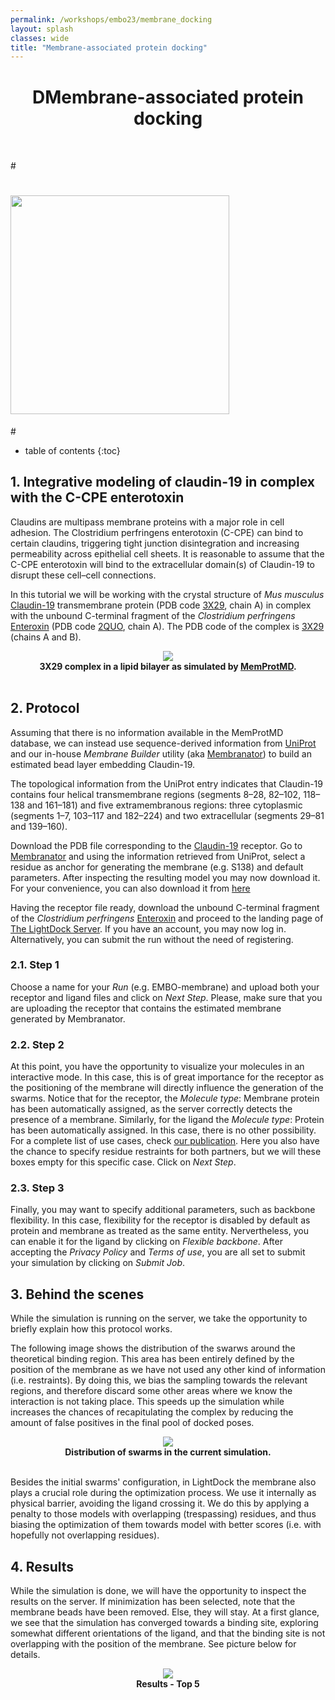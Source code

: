 ```yaml
---
permalink: /workshops/embo23/membrane_docking
layout: splash
classes: wide
title: "Membrane-associated protein docking"
---
```


<center><h1 style="margin-top:40px">DMembrane-associated protein docking</h1></center>

<br>

#<p align="center">
#    <img style="height:350px;" src="lightdock_theory/images/lightdock_theory.jpg">
#</p>

* table of contents
{:toc}


## 1. Integrative modeling of claudin-19 in complex with the C-CPE enterotoxin

Claudins are multipass membrane proteins with a major role in cell adhesion. The Clostridium perfringens enterotoxin (C-CPE) can bind to certain claudins, triggering tight junction disintegration and increasing permeability across epithelial cell sheets. It is reasonable to assume that the C-CPE enterotoxin will bind to the extracellular domain(s) of Claudin-19 to disrupt these cell–cell connections.

In this tutorial we will be working with the crystal structure  of *Mus musculus* [Claudin-19](http://www.ebi.ac.uk/interpro/entry/InterPro/IPR006187/) transmembrane protein (PDB code [3X29](https://www.ebi.ac.uk/pdbe/entry/pdb/3x29), chain A) in complex with the unbound C-terminal fragment of the *Clostridium perfringens* [Enteroxin](http://www.ebi.ac.uk/interpro/entry/InterPro/IPR003897/) (PDB code [2QUO](https://www.ebi.ac.uk/pdbe/entry/pdb/2quo), chain A). The PDB code of the complex is [3X29](https://www.ebi.ac.uk/pdbe/entry/pdb/3x29) (chains A and B).

<center>
    <img src="membrane_docking/3x29_membrane.png">
    <br>
    <b>3X29 complex in a lipid bilayer as simulated by <a href="http://memprotmd.bioch.ox.ac.uk/_ref/PDB/3x29" target="_blank">MemProtMD</a>.</b>
    <br><br>
</center>


## 2. Protocol

Assuming that there is no information available in the MemProtMD database, we can instead use sequence-derived information from [UniProt](https://www.uniprot.org/uniprotkb/Q9ET38/entry) and our in-house *Membrane Builder* utility (aka [Membranator](https://server.lightdock.org/membranator)) to build an estimated bead layer embedding Claudin-19.

The topological information from the UniProt entry indicates that Claudin-19 contains four helical transmembrane regions (segments 8–28, 82–102, 118–138 and 161–181) and five extramembranous regions: three cytoplasmic (segments 1–7, 103–117 and 182–224) and two extracellular (segments 29–81 and 139–160).

Download the PDB file corresponding to the [Claudin-19](data/3x29_receptor.pdb) receptor. Go to [Membranator](https://server.lightdock.org/membranator) and using the information retrieved from UniProt, select a residue as anchor for generating the membrane (e.g. S138) and default parameters. After inspecting the resulting model you may now download it. For your convenience, you can also download it from [here](data/3x29_receptor_membrane.pdb)

Having the receptor file ready, download the unbound C-terminal fragment of the *Clostridium perfringens* [Enteroxin](data/3x29_ligand.pdb) and proceed to the landing page of [The LightDock Server](https://server.lightdock.org/). If you have an account, you may now log in. Alternatively, you can submit the run without the need of registering.

### 2.1. Step 1

Choose a name for your *Run* (e.g. EMBO-membrane) and upload both your receptor and ligand files and click on *Next Step*. Please, make sure that you are uploading the receptor that contains the estimated membrane generated by Membranator. 

### 2.2. Step 2

At this point, you have the opportunity to visualize your molecules in an interactive mode. In this case, this is of great importance for the receptor as the positioning of the membrane will directly influence the generation of the swarms. Notice that for the receptor, the *Molecule type*: Membrane protein has been automatically assigned, as the server correctly detects the presence of a membrane. Similarly, for the ligand the *Molecule type*: Protein has been automatically assigned. In this case, there is no other possibility. For a complete list of use cases, check [our publication](https://academic.oup.com/nar/article/51/W1/W298/7151343). Here you also have the chance to specify residue restraints for both partners, but we will these boxes empty for this specific case. Click on *Next Step*.

### 2.3. Step 3

Finally, you may want to specify additional parameters, such as backbone flexibility. In this case, flexibility for the receptor is disabled by default as protein and membrane as treated as the same entity. Nervertheless, you can enable it for the ligand by clicking on *Flexible backbone*. After accepting the *Privacy Policy* and *Terms of use*, you are all set to submit your simulation by clicking on *Submit Job*.


## 3. Behind the scenes

While the simulation is running on the server, we take the opportunity to briefly explain how this protocol works.

The following image shows the distribution of the swarws around the theoretical binding region. This area has been entirely defined by the position of the membrane as we have not used any other kind of information (i.e. restraints). By doing this, we bias the sampling towards the relevant regions, and therefore discard some other areas where we know the interaction is not taking place. This speeds up the simulation while increases the chances of recapitulating the complex by reducing the amount of false positives in the final pool of docked poses.

<center>
    <img src="membrane_docking/3x29_membrane_swarms.gif">
    <br>
    <b>Distribution of swarms in the current simulation.</b>
    <br><br>
</center>

Besides the initial swarms' configuration, in LightDock the membrane also plays a crucial role during the optimization process. We use it internally as physical barrier, avoiding the ligand crossing it. We do this by applying a penalty to those models with overlapping (trespassing) residues, and thus biasing the optimization of them towards model with better scores (i.e. with hopefully not overlapping residues).


## 4. Results

While the simulation is done, we will have the opportunity to inspect the results on the server. If minimization has been selected, note that the membrane beads have been removed. Else, they will stay. At a first glance, we see that the simulation has converged towards a binding site, exploring somewhat different orientations of the ligand, and that the binding site is not overlapping with the position of the membrane. See picture below for details.

<center>
    <img src="membrane_docking/membrane_results.png">
    <br>
    <b>Results - Top 5</b>
    <br><br>
</center>






